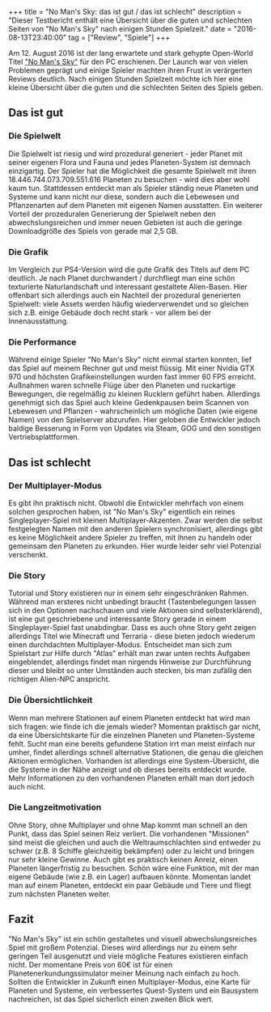 +++
title       = "No Man's Sky: das ist gut / das ist schlecht"
description = "Dieser Testbericht enthält eine Übersicht über die guten und schlechten Seiten von \"No Man's Sky\" nach einigen Stunden Spielzeit."
date        = "2016-08-13T23:40:00"
tag         = ["Review", "Spiele"]
+++

Am 12. August 2016 ist der lang erwartete und stark gehypte Open-World Titel ["No Man's Sky"](http://www.no-mans-sky.com/) für den PC erschienen. Der Launch war von vielen Problemen geprägt und einige Spieler machten ihren Frust in verärgerten Reviews deutlich.
Nach einigen Stunden Spielzeit möchte ich hier eine kleine Übersicht über die guten und die schlechten Seiten des Spiels geben.

<!--more-->

## Das ist gut

### Die Spielwelt
Die Spielwelt ist riesig und wird prozedural generiert - jeder Planet mit seiner eigenen Flora und Fauna und jedes Planeten-System ist demnach einzigartig. Der Spieler hat die Möglichkeit die gesamte Spielwelt mit ihren 18.446.744.073.709.551.616 Planeten zu besuchen - wird dies aber wohl kaum tun. Stattdessen entdeckt man als Spieler ständig neue Planeten und Systeme und kann nicht nur diese, sondern auch die Lebewesen und Pflanzenarten auf dem Planeten mit eigenen Namen ausstatten.
Ein weiterer Vorteil der prozeduralen Generierung der Spielwelt neben den abwechslungsreichen und immer neuen Gebieten ist auch die geringe Downloadgröße des Spiels von gerade mal 2,5 GB.

### Die Grafik
Im Vergleich zur PS4-Version wird die gute Grafik des Titels auf dem PC deutlich. Je nach Planet durchwandert / durchfliegt man eine schön texturierte Naturlandschaft und interessant gestaltete Alien-Basen.
Hier offenbart sich allerdings auch ein Nachteil der prozedural generierten Spielwelt: viele Assets werden häufig wiederverwendet und so gleichen sich z.B. einige Gebäude doch recht stark - vor allem bei der Innenausstattung.

### Die Performance
Während einige Spieler "No Man's Sky" nicht einmal starten konnten, lief das Spiel auf meinem Rechner gut und meist flüssig.
Mit einer Nvidia GTX 970 und höchsten Grafikeinstellungen wurden fast immer 60 FPS erreicht. Außnahmen waren schnelle Flüge über den Planeten und ruckartige Bewegungen, die regelmäßig zu kleinen Rucklern geführt haben.
Allerdings genehmigt sich das Spiel auch kleine Gedenkpausen beim Scannen von Lebewesen und Pflanzen - wahrscheinlich um mögliche Daten (wie eigene Namen) von den Spielserver abzurufen.
Hier geloben die Entwickler jedoch baldige Besserung in Form von Updates via Steam, GOG und den sonstigen Vertriebsplattformen.

## Das ist schlecht

### Der Multiplayer-Modus
Es gibt ihn praktisch nicht. Obwohl die Entwickler mehrfach von einem solchen gesprochen haben, ist "No Man's Sky" eigentlich ein reines Singleplayer-Spiel mit kleinen Multiplayer-Akzenten.
Zwar werden die selbst festgelegten Namen mit den anderen Spielern synchronisiert, allerdings gibt es keine Möglichkeit andere Spieler zu treffen, mit ihnen zu handeln oder gemeinsam den Planeten zu erkunden.
Hier wurde leider sehr viel Potenzial verschenkt.

### Die Story
Tutorial und Story existieren nur in einem sehr eingeschränken Rahmen. Während man ersteres nicht unbedingt braucht (Tastenbelegungen lassen sich in den Optionen nachschauen und viele Aktionen sind selbsterklärend), ist eine gut geschriebene und interessante Story gerade in einem Singleplayer-Spiel fast unabdingbar.
Dass es auch ohne Story geht zeigen allerdings Titel wie Minecraft und Terraria - diese bieten jedoch wiederum einen durchdachten Multiplayer-Modus.
Entscheidet man sich zum Spielstart zur Hilfe durch "Atlas" erhält man zwar unten rechts Aufgaben eingeblendet, allerdings findet man nirgends Hinweise zur Durchführung dieser und bleibt so unter Umständen auch stecken, bis man zufällig den richtigen Alien-NPC anspricht.

### Die Übersichtlichkeit
Wenn man mehrere Stationen auf einem Planeten entdeckt hat wird man sich fragen: wie finde ich die jemals wieder? Momentan praktisch gar nicht, da eine Übersichtskarte für die einzelnen Planeten und Planeten-Systeme fehlt.
Sucht man eine bereits gefundene Station irrt man meist einfach nur umher, findet allerdings schnell alternative Stationen, die genau die gleichen Aktionen ermöglichen.
Vorhanden ist allerdings eine System-Übersicht, die die Systeme in der Nähe anzeigt und ob dieses bereits entdeckt wurde. Mehr Informationen zu den vorhandenen Planeten erhält man dort jedoch auch nicht.

### Die Langzeitmotivation
Ohne Story, ohne Multiplayer und ohne Map kommt man schnell an den Punkt, dass das Spiel seinen Reiz verliert. Die vorhandenen "Missionen" sind meist die gleichen und auch die Weltraumschlachten sind entweder zu schwer (z.B. 8 Schiffe gleichzeitig bekämpfen) oder zu leicht und bringen nur sehr kleine Gewinne.
Auch gibt es praktisch keinen Anreiz, einen Planeten längerfristig zu besuchen. Schön wäre eine Funktion, mit der man eigene Gebäude (wie z.B. ein Lager) aufbauen könnte. Momentan landet man auf einem Planeten, entdeckt ein paar Gebäude und Tiere und fliegt zum nächsten Planeten weiter.

## Fazit
"No Man's Sky" ist ein schön gestaltetes und visuell abwechslungsreiches Spiel mit großem Potenzial. Dieses wird allerdings nur zu einem sehr geringen Teil ausgenutzt und viele mögliche Features existieren einfach nicht.
Der momentane Preis von 60€ ist für einen Planetenerkundungssimulator meiner Meinung nach einfach zu hoch.
Sollten die Entwickler in Zukunft einen Multiplayer-Modus, eine Karte für Planeten und Systeme, ein verbessertes Quest-System und ein Bausystem nachreichen, ist das Spiel sicherlich einen zweiten Blick wert.

